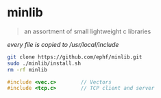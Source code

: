 # minlib

> an assortment of small lightweight c libraries

*every file is copied to /usr/local/include*

```sh
git clone https://github.com/ephf/minlib.git
sudo ./minlib/install.sh
rm -rf minlib
```

```c
#include <vec.c>		// Vectors
#include <tcp.c>		// TCP client and server
```
